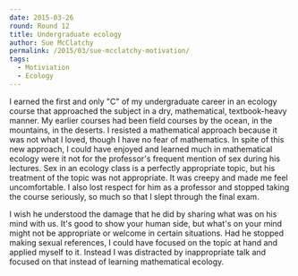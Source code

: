 ```yaml
---
date: 2015-03-26
round: Round 12
title: Undergraduate ecology
author: Sue McClatchy
permalink: /2015/03/sue-mcclatchy-motivation/
tags:
  - Motiviation
  - Ecology
---
```

I earned the first and only "C" of my undergraduate career in an ecology course that
approached the subject in a dry, mathematical, textbook-heavy manner. My earlier 
courses had been field courses by the ocean, in the mountains, in the deserts. I 
resisted a mathematical approach because it was not what I loved, though I have no
fear of mathematics. In spite of this new approach, I could have enjoyed and learned
much in mathematical ecology were it not for the professor's frequent mention of sex
during his lectures. Sex in an ecology class is a perfectly appropriate topic, but 
his treatment of the topic was not appropriate. It was creepy and made me feel 
uncomfortable. I also lost respect for him as a professor and stopped taking the course
seriously, so much so that I slept through the final exam.

I wish he understood the damage that he did by sharing what was on his mind with us.
It's good to show your human side, but what's on your mind might not be appropriate
or welcome in certain situations. Had he stopped making sexual references, I could have
focused on the topic at hand and applied myself to it. Instead I was distracted by
inappropriate talk and focused on that instead of learning mathematical ecology.
